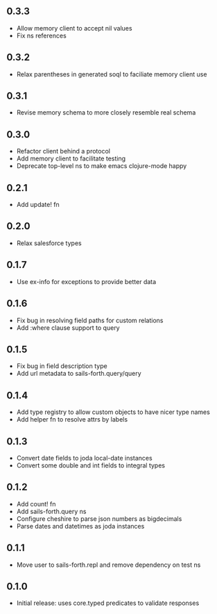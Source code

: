 ## 0.3.3

* Allow memory client to accept nil values
* Fix ns references

## 0.3.2

* Relax parentheses in generated soql to faciliate memory client use

## 0.3.1

* Revise memory schema to more closely resemble real schema

## 0.3.0

* Refactor client behind a protocol
* Add memory client to facilitate testing
* Deprecate top-level ns to make emacs clojure-mode happy

## 0.2.1

* Add update! fn

## 0.2.0

* Relax salesforce types

## 0.1.7

* Use ex-info for exceptions to provide better data

## 0.1.6

* Fix bug in resolving field paths for custom relations
* Add :where clause support to query

## 0.1.5

* Fix bug in field description type
* Add url metadata to sails-forth.query/query

## 0.1.4

* Add type registry to allow custom objects to have nicer type names
* Add helper fn to resolve attrs by labels

## 0.1.3

* Convert date fields to joda local-date instances
* Convert some double and int fields to integral types

## 0.1.2

* Add count! fn
* Add sails-forth.query ns
* Configure cheshire to parse json numbers as bigdecimals
* Parse dates and datetimes as joda instances

## 0.1.1

* Move user to sails-forth.repl and remove dependency on test ns

## 0.1.0

* Initial release: uses core.typed predicates to validate responses
